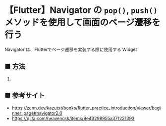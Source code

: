 # 【Flutter】Navigator の `pop()`, `push()` メソッドを使用して画面のページ遷移を行う

Navigator は、Flutterでページ遷移を実装する際に使用する Widget 

## ■ 方法

1. 


## ■ 参考サイト

- https://zenn.dev/kazutxt/books/flutter_practice_introduction/viewer/beginner_page#navigator2.0
- https://qiita.com/heavenosk/items/9e43298955a371221393